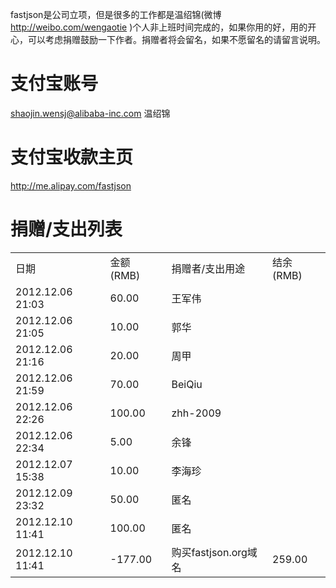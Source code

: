 fastjson是公司立项，但是很多的工作都是温绍锦(微博 http://weibo.com/wengaotie )个人非上班时间完成的，如果你用的好，用的开心，可以考虑捐赠鼓励一下作者。捐赠者将会留名，如果不愿留名的请留言说明。

# 支付宝账号
shaojin.wensj@alibaba-inc.com 温绍锦

# 支付宝收款主页
http://me.alipay.com/fastjson

# 捐赠/支出列表
<table>
<tr><td>日期</td><td>金额 (RMB) </td><td>捐赠者/支出用途</td><td>结余(RMB)</td></tr>
<tr><td>2012.12.06 21:03</td><td>60.00</td><td>王军伟</td><td></td></tr>
<tr><td>2012.12.06 21:05</td><td>10.00</td><td>郭华</td><td></td></tr>
<tr><td>2012.12.06 21:16</td><td>20.00</td><td>周甲</td><td></td></tr>
<tr><td>2012.12.06 21:59</td><td>70.00</td><td>BeiQiu</td><td></td></tr>
<tr><td>2012.12.06 22:26</td><td>100.00</td><td>zhh-2009</td><td></td></tr>
<tr><td>2012.12.06 22:34</td><td>5.00</td><td>余锋</td><td></td></tr>
<tr><td>2012.12.07 15:38</td><td>10.00</td><td>李海珍</td><td></td></tr>
<tr><td>2012.12.09 23:32</td><td>50.00</td><td>匿名</td><td></td></tr>
<tr><td>2012.12.10 11:41</td><td>100.00</td><td>匿名</td><td></td></tr>
<tr><td>2012.12.10 11:41</td><td>-177.00</td><td>购买fastjson.org域名</td><td>259.00</td></tr>
</table>